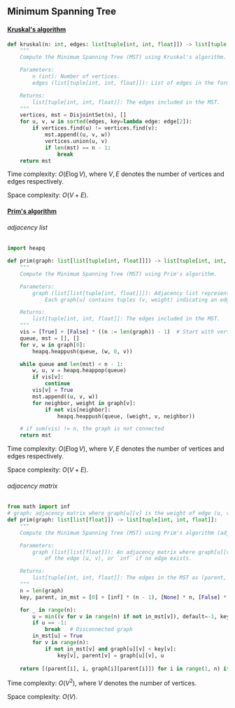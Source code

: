 ## Minimum Spanning Tree

#### [Kruskal's algorithm](https://en.wikipedia.org/wiki/Kruskal%27s_algorithm)

```python
def kruskal(n: int, edges: list[tuple[int, int, float]]) -> list[tuple[int, int, float]]:
    """
    Compute the Minimum Spanning Tree (MST) using Kruskal's algorithm.

    Parameters:
        n (int): Number of vertices.
        edges (list[tuple[int, int, float]]): List of edges in the form (u, v, weight).

    Returns:
        list[tuple[int, int, float]]: The edges included in the MST.
    """
    vertices, mst = DisjointSet(n), []
    for u, v, w in sorted(edges, key=lambda edge: edge[2]):
        if vertices.find(u) != vertices.find(v):
            mst.append((u, v, w))
            vertices.union(u, v)
            if len(mst) == n - 1:
                break
    return mst
```

Time complexity: $O\left(E \log V\right)$, where $V, E$ denotes the number of vertices and edges respectively.

Space complexity: $O\left(V + E\right)$.



#### [Prim's algorithm](https://en.wikipedia.org/wiki/Prim%27s_algorithm)

###### adjacency list

```python
import heapq

def prim(graph: list[list[tuple[int, float]]]) -> list[tuple[int, int, float]]:
    """
    Compute the Minimum Spanning Tree (MST) using Prim's algorithm.

    Parameters:
        graph (list[list[tuple[int, float]]]): Adjacency list representing the graph.
            Each graph[u] contains tuples (v, weight) indicating an edge from u to v.

    Returns:
        list[tuple[int, int, float]]: The edges included in the MST.
    """
    vis = [True] + [False] * ((n := len(graph)) - 1)  # Start with vertex 0
    queue, mst = [], []
    for v, w in graph[0]:
        heapq.heappush(queue, (w, 0, v))

    while queue and len(mst) < n - 1:
        w, u, v = heapq.heappop(queue)
        if vis[v]:
            continue
        vis[v] = True
        mst.append((u, v, w))
        for neighbor, weight in graph[v]:
            if not vis[neighbor]:
                heapq.heappush(queue, (weight, v, neighbor))

    # if sum(vis) != n, the graph is not connected
    return mst
```

Time complexity: $O\left(E \log V\right)$, where $V, E$ denotes the number of vertices and edges respectively.

Space complexity: $O\left(V + E\right)$.



###### adjacency matrix

```python
from math import inf
# graph: adjacency matrix where graph[u][v] is the weight of edge (u, v) or inf if no edge exists.
def prim(graph: list[list[float]]) -> list[tuple[int, int, float]]:
    """
    Compute the Minimum Spanning Tree (MST) using Prim's algorithm (adjacency matrix version).

    Parameters:
        graph (list[list[float]]): An adjacency matrix where graph[u][v] is the weight
            of the edge (u, v), or `inf` if no edge exists.

    Returns:
        list[tuple[int, int, float]]: The edges in the MST as (parent, node, weight).
    """
    n = len(graph)
    key, parent, in_mst = [0] + [inf] * (n - 1), [None] * n, [False] * n

    for _ in range(n):
        u = min((v for v in range(n) if not in_mst[v]), default=-1, key=lambda v: key[v])
        if u == -1:
            break   # Disconnected graph
        in_mst[u] = True
        for v in range(n):
            if not in_mst[v] and graph[u][v] < key[v]:
                key[v], parent[v] = graph[u][v], u
    
    return [(parent[i], i, graph[i][parent[i]]) for i in range(1, n) if parent[i] is not None]
```

Time complexity: $O\left(V^2\right)$, where $V$ denotes the number of vertices.

Space complexity: $O\left(V\right)$.
